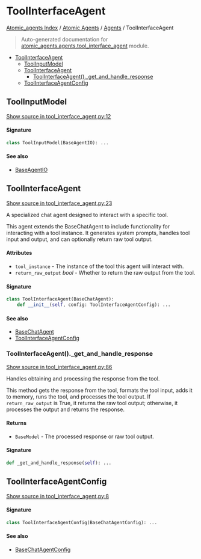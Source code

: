 # ToolInterfaceAgent

[Atomic_agents Index](../../README.md#atomic_agents-index) / [Atomic Agents](../index.md#atomic-agents) / [Agents](./index.md#agents) / ToolInterfaceAgent

> Auto-generated documentation for [atomic_agents.agents.tool_interface_agent](../../../../atomic_agents/agents/tool_interface_agent.py) module.

- [ToolInterfaceAgent](#toolinterfaceagent)
  - [ToolInputModel](#toolinputmodel)
  - [ToolInterfaceAgent](#toolinterfaceagent-1)
    - [ToolInterfaceAgent()._get_and_handle_response](#toolinterfaceagent()_get_and_handle_response)
  - [ToolInterfaceAgentConfig](#toolinterfaceagentconfig)

## ToolInputModel

[Show source in tool_interface_agent.py:12](../../../../atomic_agents/agents/tool_interface_agent.py#L12)

#### Signature

```python
class ToolInputModel(BaseAgentIO): ...
```

#### See also

- [BaseAgentIO](./base_chat_agent.md#baseagentio)



## ToolInterfaceAgent

[Show source in tool_interface_agent.py:23](../../../../atomic_agents/agents/tool_interface_agent.py#L23)

A specialized chat agent designed to interact with a specific tool.

This agent extends the BaseChatAgent to include functionality for interacting with a tool instance.
It generates system prompts, handles tool input and output, and can optionally return raw tool output.

#### Attributes

- `tool_instance` - The instance of the tool this agent will interact with.
- `return_raw_output` *bool* - Whether to return the raw output from the tool.

#### Signature

```python
class ToolInterfaceAgent(BaseChatAgent):
    def __init__(self, config: ToolInterfaceAgentConfig): ...
```

#### See also

- [BaseChatAgent](./base_chat_agent.md#basechatagent)
- [ToolInterfaceAgentConfig](#toolinterfaceagentconfig)

### ToolInterfaceAgent()._get_and_handle_response

[Show source in tool_interface_agent.py:86](../../../../atomic_agents/agents/tool_interface_agent.py#L86)

Handles obtaining and processing the response from the tool.

This method gets the response from the tool, formats the tool input, adds it to memory,
runs the tool, and processes the tool output. If `return_raw_output` is True, it returns
the raw tool output; otherwise, it processes the output and returns the response.

#### Returns

- `BaseModel` - The processed response or raw tool output.

#### Signature

```python
def _get_and_handle_response(self): ...
```



## ToolInterfaceAgentConfig

[Show source in tool_interface_agent.py:8](../../../../atomic_agents/agents/tool_interface_agent.py#L8)

#### Signature

```python
class ToolInterfaceAgentConfig(BaseChatAgentConfig): ...
```

#### See also

- [BaseChatAgentConfig](./base_chat_agent.md#basechatagentconfig)
